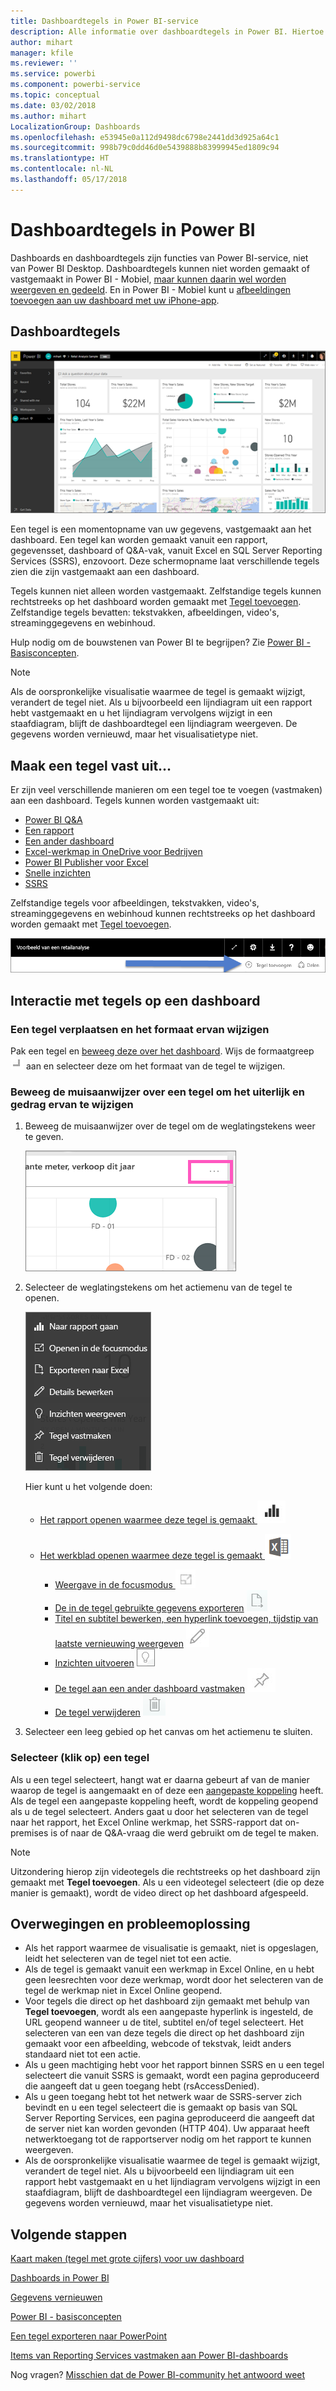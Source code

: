 ```yaml
---
title: Dashboardtegels in Power BI-service
description: Alle informatie over dashboardtegels in Power BI. Hiertoe behoren tegels die zijn gemaakt vanuit SQL Server Reporting Services (SSRS).
author: mihart
manager: kfile
ms.reviewer: ''
ms.service: powerbi
ms.component: powerbi-service
ms.topic: conceptual
ms.date: 03/02/2018
ms.author: mihart
LocalizationGroup: Dashboards
ms.openlocfilehash: e53945e0a112d9498dc6798e2441dd3d925a64c1
ms.sourcegitcommit: 998b79c0dd46d0e5439888b83999945ed1809c94
ms.translationtype: HT
ms.contentlocale: nl-NL
ms.lasthandoff: 05/17/2018
---
```

# <a name="dashboard-tiles-in-power-bi"></a>Dashboardtegels in Power BI
Dashboards en dashboardtegels zijn functies van Power BI-service, niet van Power BI Desktop. Dashboardtegels kunnen niet worden gemaakt of vastgemaakt in Power BI - Mobiel, [maar kunnen daarin wel worden weergeven en gedeeld](mobile-tiles-in-the-mobile-apps.md). En in Power BI - Mobiel kunt u [afbeeldingen toevoegen aan uw dashboard met uw iPhone-app](mobile-iphone-app-get-started.md).

## <a name="dashboard-tiles"></a>Dashboardtegels
![Power BI-dashboard](media/service-dashboard-tiles/power-bi-dashboard.png)

Een tegel is een momentopname van uw gegevens, vastgemaakt aan het dashboard. Een tegel kan worden gemaakt vanuit een rapport, gegevensset, dashboard of Q&A-vak, vanuit Excel en SQL Server Reporting Services (SSRS), enzovoort.  Deze schermopname laat verschillende tegels zien die zijn vastgemaakt aan een dashboard.

Tegels kunnen niet alleen worden vastgemaakt. Zelfstandige tegels kunnen rechtstreeks op het dashboard worden gemaakt met [Tegel toevoegen](service-dashboard-add-widget.md). Zelfstandige tegels bevatten: tekstvakken, afbeeldingen, video's, streaminggegevens en webinhoud.

Hulp nodig om de bouwstenen van Power BI te begrijpen?  Zie [Power BI - Basisconcepten](service-basic-concepts.md).

> [!NOTE]
> Als de oorspronkelijke visualisatie waarmee de tegel is gemaakt wijzigt, verandert de tegel niet.  Als u bijvoorbeeld een lijndiagram uit een rapport hebt vastgemaakt en u het lijndiagram vervolgens wijzigt in een staafdiagram, blijft de dashboardtegel een lijndiagram weergeven. De gegevens worden vernieuwd, maar het visualisatietype niet.
> 
> 

## <a name="pin-a-tile-from"></a>Maak een tegel vast uit...
Er zijn veel verschillende manieren om een tegel toe te voegen (vastmaken) aan een dashboard. Tegels kunnen worden vastgemaakt uit:

* [Power BI Q&A](service-dashboard-pin-tile-from-q-and-a.md)
* [Een rapport](service-dashboard-pin-tile-from-report.md)
* [Een ander dashboard](service-pin-tile-to-another-dashboard.md)
* [Excel-werkmap in OneDrive voor Bedrijven](service-dashboard-pin-tile-from-excel.md)
* [Power BI Publisher voor Excel](publisher-for-excel.md)
* [Snelle inzichten](service-insights.md)
* [SSRS](https://msdn.microsoft.com/library/mt604784.aspx)

Zelfstandige tegels voor afbeeldingen, tekstvakken, video's, streaminggegevens en webinhoud kunnen rechtstreeks op het dashboard worden gemaakt met [Tegel toevoegen](service-dashboard-add-widget.md).

  ![Pictogram Tegel toevoegen](media/service-dashboard-tiles/add_widgetnew.png)

## <a name="interacting-with-tiles-on-a-dashboard"></a>Interactie met tegels op een dashboard
### <a name="move-and-resize-a-tile"></a>Een tegel verplaatsen en het formaat ervan wijzigen
Pak een tegel en [beweeg deze over het dashboard](service-dashboard-edit-tile.md). Wijs de formaatgreep ![Formaatgreep](media/service-dashboard-tiles/resize-handle.jpg) aan en selecteer deze om het formaat van de tegel te wijzigen.

### <a name="hover-over-a-tile-to-change-the-appearance-and-behavior"></a>Beweeg de muisaanwijzer over een tegel om het uiterlijk en gedrag ervan te wijzigen
1. Beweeg de muisaanwijzer over de tegel om de weglatingstekens weer te geven.
   
    ![Weglatingstekens tegel](media/service-dashboard-tiles/ellipses_new.png)
2. Selecteer de weglatingstekens om het actiemenu van de tegel te openen.
   
    ![Pictogram weglatingstekens](media/service-dashboard-tiles/power-bi-tile-menu.png)
   
    Hier kunt u het volgende doen:
   
   * [Het rapport openen waarmee deze tegel is gemaakt ](service-reports.md) ![Rapportpictogram](media/service-dashboard-tiles/chart-icon.jpg)  
   
   * [Het werkblad openen waarmee deze tegel is gemaakt ](service-reports.md) ![Werkbladpictogram](media/service-dashboard-tiles/power-bi-open-worksheet.png)  
     
     * [Weergave in de focusmodus ](service-focus-mode.md) ![Focuspictogram](media/service-dashboard-tiles/fullscreen-icon.jpg)  
     * [De in de tegel gebruikte gegevens exporteren](power-bi-visualization-export-data.md) ![Pictogram voor exporteren van gegevens](media/service-dashboard-tiles/export-icon.png)
     * [Titel en subtitel bewerken, een hyperlink toevoegen, tijdstip van laatste vernieuwing weergeven](service-dashboard-edit-tile.md) ![Bewerkpictogram](media/service-dashboard-tiles/pencil-icon.jpg)
     * [Inzichten uitvoeren](service-insights.md) ![Pictogram voor inzichten](media/service-dashboard-tiles/power-bi-insights.png)
     * [De tegel aan een ander dashboard vastmaken](service-pin-tile-to-another-dashboard.md)
       ![Speldpictogram](media/service-dashboard-tiles/pin-icon.jpg)
     * [De tegel verwijderen](service-dashboard-edit-tile.md)
     ![Verwijderpictogram ](media/service-dashboard-tiles/trash-icon.png)
3. Selecteer een leeg gebied op het canvas om het actiemenu te sluiten.

### <a name="select-click-a-tile"></a>Selecteer (klik op) een tegel
Als u een tegel selecteert, hangt wat er daarna gebeurt af van de manier waarop de tegel is aangemaakt en of deze een [aangepaste koppeling](service-dashboard-edit-tile.md) heeft. Als de tegel een aangepaste koppeling heeft, wordt de koppeling geopend als u de tegel selecteert. Anders gaat u door het selecteren van de tegel naar het rapport, het Excel Online werkmap, het SSRS-rapport dat on-premises is of naar de Q&A-vraag die werd gebruikt om de tegel te maken.

> [!NOTE]
> Uitzondering hierop zijn videotegels die rechtstreeks op het dashboard zijn gemaakt met **Tegel toevoegen**. Als u een videotegel selecteert (die op deze manier is gemaakt), wordt de video direct op het dashboard afgespeeld.   
> 
> 

## <a name="considerations-and-troubleshooting"></a>Overwegingen en probleemoplossing
* Als het rapport waarmee de visualisatie is gemaakt, niet is opgeslagen, leidt het selecteren van de tegel niet tot een actie.
* Als de tegel is gemaakt vanuit een werkmap in Excel Online, en u hebt geen leesrechten voor deze werkmap, wordt door het selecteren van de tegel de werkmap niet in Excel Online geopend.
* Voor tegels die direct op het dashboard zijn gemaakt met behulp van **Tegel toevoegen**, wordt als een aangepaste hyperlink is ingesteld, de URL geopend wanneer u de titel, subtitel en/of tegel selecteert.  Het selecteren van een van deze tegels die direct op het dashboard zijn gemaakt voor een afbeelding, webcode of tekstvak, leidt anders standaard niet tot een actie.
* Als u geen machtiging hebt voor het rapport binnen SSRS en u een tegel selecteert die vanuit SSRS is gemaakt, wordt een pagina geproduceerd die aangeeft dat u geen toegang hebt (rsAccessDenied).
* Als u geen toegang hebt tot het netwerk waar de SSRS-server zich bevindt en u een tegel selecteert die is gemaakt op basis van SQL Server Reporting Services, een pagina geproduceerd die aangeeft dat de server niet kan worden gevonden (HTTP 404). Uw apparaat heeft netwerktoegang tot de rapportserver nodig om het rapport te kunnen weergeven.
* Als de oorspronkelijke visualisatie waarmee de tegel is gemaakt wijzigt, verandert de tegel niet.  Als u bijvoorbeeld een lijndiagram uit een rapport hebt vastgemaakt en u het lijndiagram vervolgens wijzigt in een staafdiagram, blijft de dashboardtegel een lijndiagram weergeven. De gegevens worden vernieuwd, maar het visualisatietype niet.

## <a name="next-steps"></a>Volgende stappen
[Kaart maken (tegel met grote cijfers) voor uw dashboard](power-bi-visualization-card.md)

[Dashboards in Power BI](service-dashboards.md)  

[Gegevens vernieuwen](refresh-data.md)

[Power BI - basisconcepten](service-basic-concepts.md)

[Een tegel exporteren naar PowerPoint](http://blogs.msdn.com/b/powerbidev/archive/2015/09/28/integrating-power-bi-tiles-into-office-documents.aspx)

[Items van Reporting Services vastmaken aan Power BI-dashboards](https://msdn.microsoft.com/library/mt604784.aspx)

Nog vragen? [Misschien dat de Power BI-community het antwoord weet](http://community.powerbi.com/)


